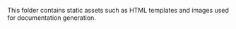 This folder contains static assets such as HTML templates and images used for documentation generation.
